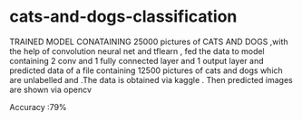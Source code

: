 # cats-and-dogs-classification

TRAINED MODEL CONATAINING 25000 pictures of CATS AND DOGS ,with the help of convolution neural net and tflearn , fed the data to model containing 2 conv and 1 fully connected layer and 1 output layer and predicted data of a file containing 12500 pictures of cats and dogs which are unlabelled and .The data is obtained via kaggle . Then predicted images are shown via opencv 

Accuracy :79% 

